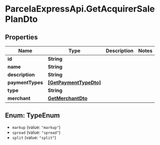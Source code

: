 # ParcelaExpressApi.GetAcquirerSalePlanDto

## Properties
Name | Type | Description | Notes
------------ | ------------- | ------------- | -------------
**id** | **String** |  | 
**name** | **String** |  | 
**description** | **String** |  | 
**paymentTypes** | [**[GetPaymentTypeDto]**](GetPaymentTypeDto.md) |  | 
**type** | **String** |  | 
**merchant** | [**GetMerchantDto**](GetMerchantDto.md) |  | 

<a name="TypeEnum"></a>
## Enum: TypeEnum

* `markup` (value: `"markup"`)
* `spread` (value: `"spread"`)
* `split` (value: `"split"`)

